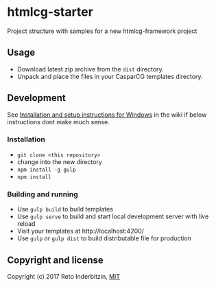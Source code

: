 # htmlcg-starter

Project structure with samples for a new htmlcg-framework project

## Usage

- Download latest zip archive from the `dist` directory.
- Unpack and place the files in your CasparCG templates directory.

## Development

See [Installation and setup instructions for Windows](https://github.com/indr/htmlcg-starter/wiki/Installation-and-setup-instructions-for-Windows) in the wiki if below instructions dont make much sense.

### Installation

- `git clone <this repository>`
- change into the new directory
- `npm install -g gulp`
- `npm install`

### Building and running

- Use `gulp build` to build templates
- Use `gulp serve` to build and start local development server with live reload
- Visit your templates at http://localhost:4200/
- Use `gulp` or `gulp dist` to build distributable file for production

## Copyright and license

Copyright (c) 2017 Reto Inderbitzin, [MIT](LICENSE)
